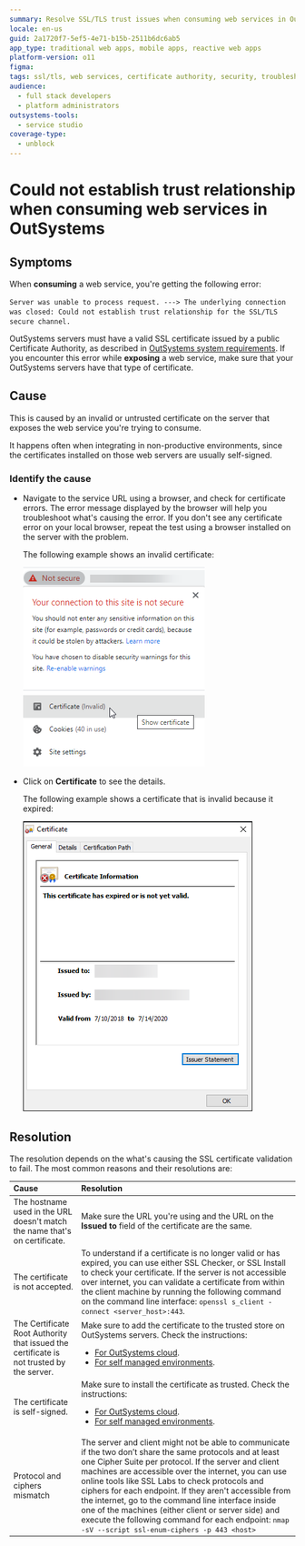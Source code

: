 ```yaml
---
summary: Resolve SSL/TLS trust issues when consuming web services in OutSystems 11 (O11) by ensuring valid certificates and proper configurations.
locale: en-us
guid: 2a1720f7-5ef5-4e71-b15b-2511b6dc6ab5
app_type: traditional web apps, mobile apps, reactive web apps
platform-version: o11
figma:
tags: ssl/tls, web services, certificate authority, security, troubleshooting
audience:
  - full stack developers
  - platform administrators
outsystems-tools:
  - service studio
coverage-type:
  - unblock
---
```


# Could not establish trust relationship when consuming web services in OutSystems

## Symptoms

When **consuming** a web service, you're getting the following error:

`Server was unable to process request. ---> The underlying connection was closed: Could not establish trust relationship for the SSL/TLS secure channel.`

<div class="info" markdown="1">

OutSystems servers must have a valid SSL certificate issued by a public Certificate Authority, as described in [OutSystems system requirements](https://success.outsystems.com/Documentation/11/Setting_Up_OutSystems/OutSystems_system_requirements).
If you encounter this error while **exposing** a web service, make sure that your OutSystems servers have that type of certificate.
</div>

## Cause

This is caused by an invalid or untrusted certificate on the server that exposes the web service you're trying to consume.

It happens often when integrating in non-productive environments, since the certificates installed on those web servers are usually self-signed.

### Identify the cause

* Navigate to the service URL using a browser, and check for certificate errors. The error message displayed by the browser will help you troubleshoot what's causing the error. If you don't see any certificate error on your local browser, repeat the test using a browser installed on the server with the problem.

    The following example shows an invalid certificate:

    ![Browser warning indicating the connection to the site is not secure with an option to view the invalid certificate.](images/no-trust-relationship-ssltls.png "Browser Security Warning")

* Click on **Certificate** to see the details.

    The following example shows a certificate that is invalid because it expired:

    ![Details of an expired SSL certificate showing the issue and expiry dates.](images/no-trust-relationship-ssltls_1.png "Expired SSL Certificate Details")

## Resolution

The resolution depends on the what's causing the SSL certificate validation to fail. The most common reasons and their resolutions are:

| Cause | Resolution |
|:------|:-----------|
| The hostname used in the URL doesn't match the name that's on certificate. | Make sure the URL you're using and the URL on the **Issued to** field of the certificate are the same. |
| The certificate is not accepted. |To understand if a certificate is no longer valid or has expired, you can use either SSL Checker, or SSL Install to check your certificate. If the server is not accessible over internet, you can validate a certificate from within the client machine by running the following command on the command line interface: ``openssl s_client -connect <server_host>:443``. |
| The Certificate Root Authority that issued the certificate is not trusted by the server. | Make sure to add the certificate to the trusted store on OutSystems servers. Check the instructions:<ul><li>[For OutSystems cloud](https://success.outsystems.com/Support/Enterprise_Customers/Maintenance_and_Operations/Add_certificate_to_trusted_root_store_in_OutSystems_cloud).</li><li>[For self managed environments](https://success.outsystems.com/Support/Enterprise_Customers/Installation/Add_self_signed_certificate_to_trusted_root_store_on_OutSystems).</li></ul> |
| The certificate is self-signed. | Make sure to install the certificate as trusted. Check the instructions:<ul><li>[For OutSystems cloud](https://success.outsystems.com/Support/Enterprise_Customers/Maintenance_and_Operations/Add_certificate_to_trusted_root_store_in_OutSystems_cloud).</li><li>[For self managed environments](https://success.outsystems.com/Support/Enterprise_Customers/Installation/Add_self_signed_certificate_to_trusted_root_store_on_OutSystems).</li></ul> |
|Protocol and ciphers mismatch| The server and client might not be able to communicate if the two don’t share the same protocols and at least one Cipher Suite per protocol. If the server and client machines are accessible over the internet, you can use online tools like SSL Labs to check protocols and ciphers for each endpoint. If they aren't accessible from the internet, go to the command line interface inside one of the machines (either client or server side) and execute the following command for each endpoint: ``nmap -sV --script ssl-enum-ciphers -p 443 <host>``|
